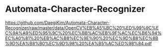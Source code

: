 # Automata-Character-Recognizer

https://github.com/DaegiKim/Automata-Character-Recognizer/raw/master/data/OpenCV%EB%A5%BC%20%ED%99%9C%EC%9A%A9%ED%95%9C%20%EC%BB%AC%EB%9F%AC%EC%B6%94%EC%A0%81%20%EB%AC%B8%EC%9E%90%20%EC%9D%B8%EC%8B%9D%EA%B8%B0%EC%9D%98%20%EA%B5%AC%ED%98%84.pdf
